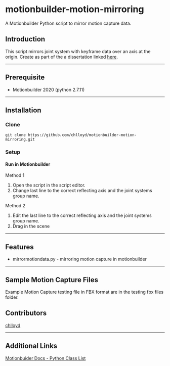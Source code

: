 # motionbuilder-motion-mirroring
A Motionbuilder Python script to mirror motion capture data. 

## Introduction
This script mirrors joint system with keyframe data over an axis at the origin. 
Create as part of the a dissertation linked [here](url). 

---

## Prerequisite
 - Motionbuilder 2020 (python 2.7.11)

---

## Installation
### Clone

`git clone https://github.com/chlloyd/motionbuilder-motion-mirroring.git`

### Setup
#### Run in Motionbuilder

Method 1
1. Open the script in the script editor. 
2. Change last line to the correct reflecting axis and the joint systems group name. 

Method 2
1. Edit the last line to the correct reflecting axis and the joint systems group name.
2. Drag in the scene


---

## Features

 - mirrormotiondata.py - mirroring motion capture in motionbuilder

---

## Sample Motion Capture Files
Example Motion Capture testing file in FBX format are in the testing fbx files folder.


## Contributors

[chlloyd](https://www.github.com/chlloyd)

---

## Additional Links
[Motionbuider Docs - Python Class List](https://help.autodesk.com/view/MOBPRO/2020/ENU/?guid=__py_ref_group__pyfbsdk_html&v=2019)
